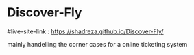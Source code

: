 # Discover-Fly

#live-site-link : https://shadreza.github.io/Discover-Fly/

mainly handelling the corner cases for a online ticketing system
